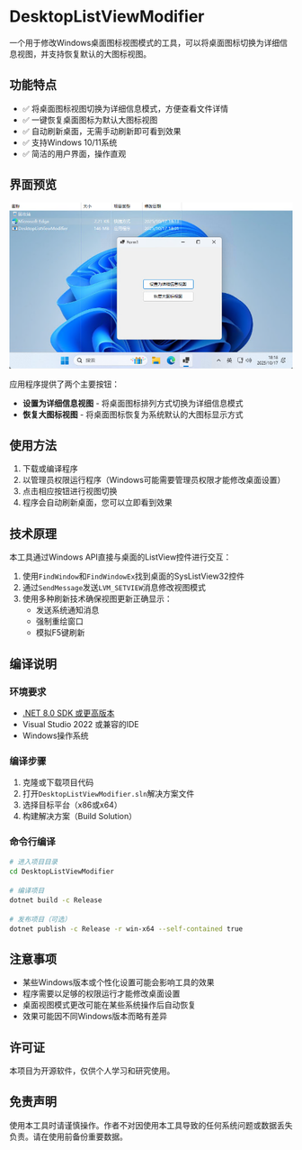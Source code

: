 # DesktopListViewModifier

一个用于修改Windows桌面图标视图模式的工具，可以将桌面图标切换为详细信息视图，并支持恢复默认的大图标视图。

## 功能特点

- ✅ 将桌面图标视图切换为详细信息模式，方便查看文件详情
- ✅ 一键恢复桌面图标为默认大图标视图
- ✅ 自动刷新桌面，无需手动刷新即可看到效果
- ✅ 支持Windows 10/11系统
- ✅ 简洁的用户界面，操作直观

## 界面预览

![应用程序界面预览](img/Snipaste_2025-10-17_18-18-09.png)

应用程序提供了两个主要按钮：
- **设置为详细信息视图** - 将桌面图标排列方式切换为详细信息模式
- **恢复大图标视图** - 将桌面图标恢复为系统默认的大图标显示方式

## 使用方法

1. 下载或编译程序
2. 以管理员权限运行程序（Windows可能需要管理员权限才能修改桌面设置）
3. 点击相应按钮进行视图切换
4. 程序会自动刷新桌面，您可以立即看到效果

## 技术原理

本工具通过Windows API直接与桌面的ListView控件进行交互：

1. 使用`FindWindow`和`FindWindowEx`找到桌面的SysListView32控件
2. 通过`SendMessage`发送`LVM_SETVIEW`消息修改视图模式
3. 使用多种刷新技术确保视图更新正确显示：
   - 发送系统通知消息
   - 强制重绘窗口
   - 模拟F5键刷新

## 编译说明

### 环境要求

- [.NET 8.0 SDK 或更高版本](https://dotnet.microsoft.com/zh-cn/download/dotnet/8.0)
- Visual Studio 2022 或兼容的IDE
- Windows操作系统

### 编译步骤

1. 克隆或下载项目代码
2. 打开`DesktopListViewModifier.sln`解决方案文件
3. 选择目标平台（x86或x64）
4. 构建解决方案（Build Solution）

### 命令行编译

```bash
# 进入项目目录
cd DesktopListViewModifier

# 编译项目
dotnet build -c Release

# 发布项目（可选）
dotnet publish -c Release -r win-x64 --self-contained true
```

## 注意事项

- 某些Windows版本或个性化设置可能会影响工具的效果
- 程序需要以足够的权限运行才能修改桌面设置
- 桌面视图模式更改可能在某些系统操作后自动恢复
- 效果可能因不同Windows版本而略有差异

## 许可证

本项目为开源软件，仅供个人学习和研究使用。

## 免责声明

使用本工具时请谨慎操作。作者不对因使用本工具导致的任何系统问题或数据丢失负责。请在使用前备份重要数据。